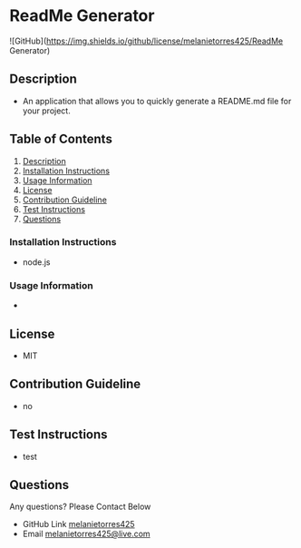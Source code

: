 # ReadMe Generator

![GitHub](https://img.shields.io/github/license/melanietorres425/ReadMe Generator)

## Description <a name="description"></a>

- An application that allows you to quickly generate a README.md file for your project.

## Table of Contents

1. [Description](#Description)
2. [Installation Instructions](#Installation)
3. [Usage Information](#usage)
4. [License](#license)
5. [Contribution Guideline](#contributing)
6. [Test Instructions](#test)
7. [Questions](#questions)

### Installation Instructions <a name="installation"></a>

- node.js

### Usage Information <a name="Usage"></a>

-

## License <a name="license"></a>

- MIT

## Contribution Guideline <a name="contribution"></a>

- no

## Test Instructions <a name="tests"></a>

- test

## Questions <a name="questions"></a>

Any questions? Please Contact Below

- GitHub Link
  [melanietorres425](https://github.com/melanietorres425)
- Email
  melanietorres425@live.com
